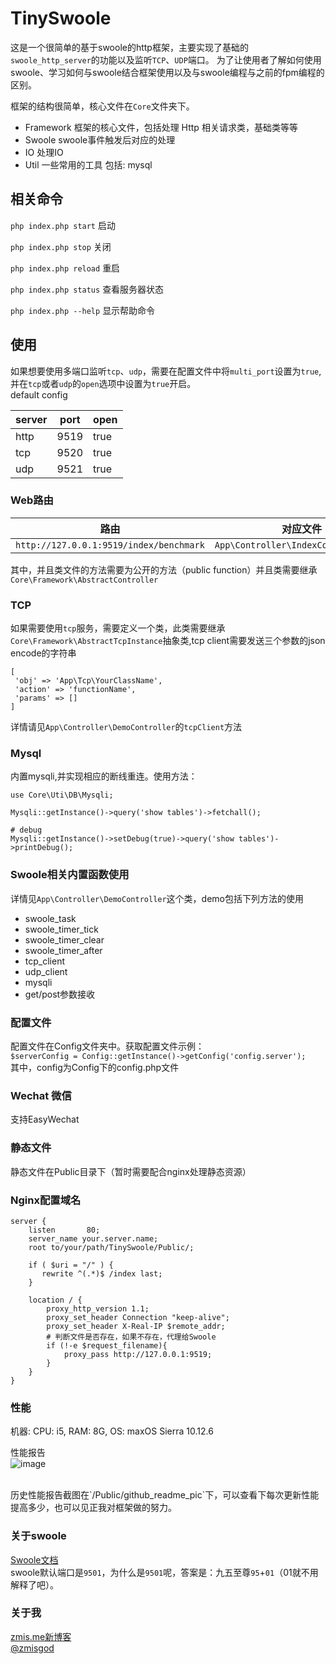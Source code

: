 # TinySwoole

这是一个很简单的基于swoole的http框架，主要实现了基础的`swoole_http_server`的功能以及监听`TCP`、`UDP`端口。
为了让使用者了解如何使用swoole、学习如何与swoole结合框架使用以及与swoole编程与之前的fpm编程的区别。

框架的结构很简单，核心文件在`Core`文件夹下。
- Framework 框架的核心文件，包括处理 Http 相关请求类，基础类等等
- Swoole swoole事件触发后对应的处理
- IO 处理IO
- Util 一些常用的工具 包括: mysql

## 相关命令

`php index.php start` 启动
 
`php index.php stop` 关闭

`php index.php reload` 重启

`php index.php status` 查看服务器状态

`php index.php --help` 显示帮助命令

## 使用

如果想要使用多端口监听`tcp`、`udp`，需要在配置文件中将`multi_port`设置为`true`,并在`tcp`或者`udp`的`open`选项中设置为`true`开启。<br />
default config

|server|port|open|
|-|-|-|
|http|9519|true|
|tcp|9520|true|
|udp|9521|true|

### Web路由 

|路由|对应文件|方法名|
|-|-|-|
|`http://127.0.0.1:9519/index/benchmark`|`App\Controller\IndexController.php`|`benchmark()`|

其中，并且类文件的方法需要为公开的方法（public function）并且类需要继承`Core\Framework\AbstractController`

### TCP

如果需要使用`tcp`服务，需要定义一个类，此类需要继承`Core\Framework\AbstractTcpInstance`抽象类,tcp client需要发送三个参数的json encode的字符串
```
[
 'obj' => 'App\Tcp\YourClassName',
 'action' => 'functionName',
 'params' => []
]
```
详情请见`App\Controller\DemoController`的`tcpClient`方法

### Mysql

内置mysqli,并实现相应的断线重连。使用方法：
```
use Core\Uti\DB\Mysqli;

Mysqli::getInstance()->query('show tables')->fetchall();

# debug
Mysqli::getInstance()->setDebug(true)->query('show tables')->printDebug();
```

### Swoole相关内置函数使用

详情见`App\Controller\DemoController`这个类，demo包括下列方法的使用
- swoole_task
- swoole_timer_tick
- swoole_timer_clear
- swoole_timer_after
- tcp_client
- udp_client
- mysqli
- get/post参数接收

### 配置文件

配置文件在Config文件夹中。获取配置文件示例：<br />
`$serverConfig = Config::getInstance()->getConfig('config.server');`<br />
其中，config为Config下的config.php文件


### Wechat 微信

支持EasyWechat

### 静态文件

静态文件在Public目录下（暂时需要配合nginx处理静态资源）

### Nginx配置域名

```
server {
    listen       80;
    server_name your.server.name;
    root to/your/path/TinySwoole/Public/;
    
    if ( $uri = "/" ) {
       rewrite ^(.*)$ /index last;
    }
    
    location / {
        proxy_http_version 1.1;
        proxy_set_header Connection "keep-alive";
        proxy_set_header X-Real-IP $remote_addr;
        # 判断文件是否存在，如果不存在，代理给Swoole
        if (!-e $request_filename){
            proxy_pass http://127.0.0.1:9519;
        }
    }
}
```

### 性能

机器: CPU: i5, RAM: 8G, OS: maxOS Sierra 10.12.6

性能报告 <br />
![image](https://github.com/zmisgod/TinySwoole/blob/master/Public/github_readme_pic/v3.png)

<br />
历史性能报告截图在`/Public/github_readme_pic`下，可以查看下每次更新性能提高多少，也可以见正我对框架做的努力。

### 关于swoole

<a href="https://wiki.swoole.com/">Swoole文档</a> <br />
swoole默认端口是`9501`，为什么是`9501`呢，答案是：九五至尊`95`+`01`（01就不用解释了吧）。

### 关于我

<a href="https://zmis.me/">zmis.me新博客</a><br />
<a href="https://weibo.com/zmisgod">@zmisgod</a>
